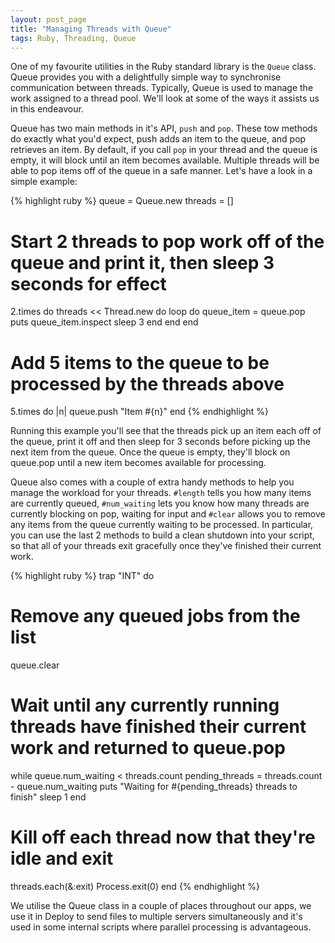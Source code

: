 ```yaml
---
layout: post_page
title: "Managing Threads with Queue"
tags: Ruby, Threading, Queue
---
```


One of my favourite utilities in the Ruby standard library is the `Queue` class. Queue provides you with a delightfully simple way to synchronise communication between threads. Typically, Queue is used to manage the work assigned to a thread pool. We'll look at some of the ways it assists us in this endeavour.  

Queue has two main methods in it's API, `push` and `pop`. These tow methods do exactly what you'd expect, push adds an item to the queue, and pop retrieves an item. By default, if you call `pop` in your thread and the queue is empty, it will block until an item becomes available. Multiple threads will be able to pop items off of the queue in a safe manner. Let's have a look in a simple example:

{% highlight ruby %}
queue = Queue.new
threads = []

# Start 2 threads to pop work off of the queue and print it, then sleep 3 seconds for effect
2.times do
  threads << Thread.new do
    loop do
      queue_item = queue.pop
      puts queue_item.inspect
      sleep 3
    end
  end
end

# Add 5 items to the queue to be processed by the threads above
5.times do |n|
  queue.push "Item #{n}"
end
{% endhighlight %}

Running this example you'll see that the threads pick up an item each off of the queue, print it off and then sleep for 3 seconds before picking up the next item from the queue. Once the queue is empty, they'll block on queue.pop until a new item becomes available for processing.

Queue also comes with a couple of extra handy methods to help you manage the workload for your threads. `#length` tells you how many items are currently queued, `#num_waiting` lets you know how many threads are currently blocking on pop, waiting for input and `#clear` allows you to remove any items from the queue currently waiting to be processed. In particular, you can use the last 2 methods to build a clean shutdown into your script, so that all of your threads exit gracefully once they've finished their current work.

{% highlight ruby %}
trap "INT" do
  # Remove any queued jobs from the list
  queue.clear
  
  # Wait until any currently running threads have finished their current work and returned to queue.pop
  while queue.num_waiting < threads.count
    pending_threads = threads.count - queue.num_waiting
    puts "Waiting for #{pending_threads} threads to finish"
    sleep 1
  end
  
  # Kill off each thread now that they're idle and exit
  threads.each(&:exit)
  Process.exit(0)
end
{% endhighlight %}

We utilise the Queue class in a couple of places throughout our apps, we use it in Deploy to send files to multiple servers simultaneously and it's used in some internal scripts where parallel processing is advantageous.
